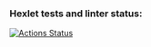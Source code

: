 ### Hexlet tests and linter status:
[![Actions Status](https://github.com/Svet-Svet/python-project-83/workflows/hexlet-check/badge.svg)](https://github.com/Svet-Svet/python-project-83/actions)